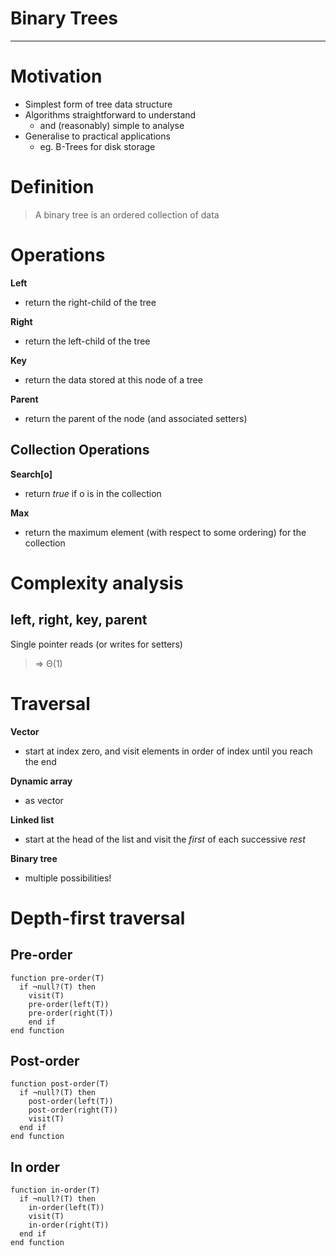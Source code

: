 # Binary Trees

---

# Motivation
- Simplest form of tree data structure
- Algorithms straightforward to understand
  - and (reasonably) simple to analyse
- Generalise to practical applications
  - eg. B-Trees for disk storage

# Definition
> A binary tree is an ordered collection of data

# Operations
**Left**  
- return the right-child of the tree  

**Right**
- return the left-child of the tree  

**Key**
- return the data stored at this node of a tree  

**Parent**
- return the parent of the node (and associated setters)  

## Collection Operations
**Search[o]**  
- return *true* if o is in the collection  

**Max**
- return the maximum element (with respect to some ordering) for the collection  


# Complexity analysis
## left, right, key, parent
Single pointer reads (or writes for setters)
> ⇒ Θ(1)


# Traversal
**Vector**
- start at index zero, and visit elements in order of index until you reach the end  

**Dynamic array**
- as vector  

**Linked list**
- start at the head of the list and visit the *first* of each successive *rest*  

**Binary tree**
- multiple possibilities!


# Depth-first traversal
## Pre-order
```
function pre-order(T)
  if ¬null?(T) then
    visit(T)
    pre-order(left(T))
    pre-order(right(T))
    end if
end function
```

## Post-order
```
function post-order(T)
  if ¬null?(T) then
    post-order(left(T))
    post-order(right(T))
    visit(T)
  end if
end function
```

## In order
```
function in-order(T)
  if ¬null?(T) then
    in-order(left(T))
    visit(T)
    in-order(right(T))
  end if
end function
```
